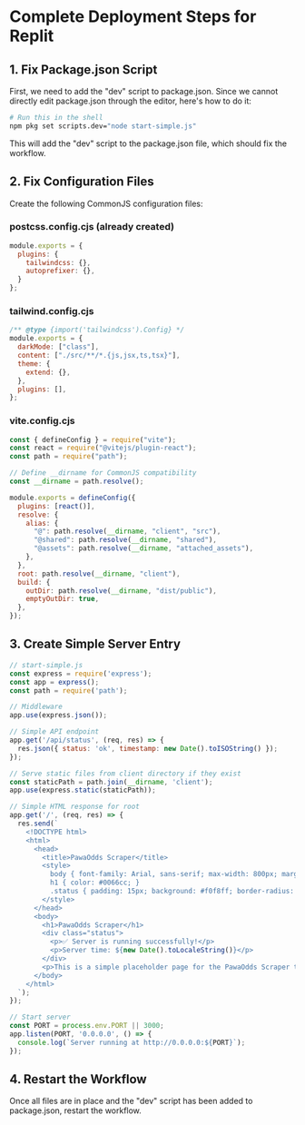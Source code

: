 # Complete Deployment Steps for Replit

## 1. Fix Package.json Script

First, we need to add the "dev" script to package.json. Since we cannot directly edit package.json through the editor, here's how to do it:

```bash
# Run this in the shell
npm pkg set scripts.dev="node start-simple.js"
```

This will add the "dev" script to the package.json file, which should fix the workflow.

## 2. Fix Configuration Files

Create the following CommonJS configuration files:

### postcss.config.cjs (already created)
```js
module.exports = {
  plugins: {
    tailwindcss: {},
    autoprefixer: {},
  }
};
```

### tailwind.config.cjs
```js
/** @type {import('tailwindcss').Config} */
module.exports = {
  darkMode: ["class"],
  content: ["./src/**/*.{js,jsx,ts,tsx}"],
  theme: {
    extend: {},
  },
  plugins: [],
};
```

### vite.config.cjs
```js
const { defineConfig } = require("vite");
const react = require("@vitejs/plugin-react");
const path = require("path");

// Define __dirname for CommonJS compatibility
const __dirname = path.resolve();

module.exports = defineConfig({
  plugins: [react()],
  resolve: {
    alias: {
      "@": path.resolve(__dirname, "client", "src"),
      "@shared": path.resolve(__dirname, "shared"),
      "@assets": path.resolve(__dirname, "attached_assets"),
    },
  },
  root: path.resolve(__dirname, "client"),
  build: {
    outDir: path.resolve(__dirname, "dist/public"),
    emptyOutDir: true,
  },
});
```

## 3. Create Simple Server Entry

```js
// start-simple.js
const express = require('express');
const app = express();
const path = require('path');

// Middleware
app.use(express.json());

// Simple API endpoint
app.get('/api/status', (req, res) => {
  res.json({ status: 'ok', timestamp: new Date().toISOString() });
});

// Serve static files from client directory if they exist
const staticPath = path.join(__dirname, 'client');
app.use(express.static(staticPath));

// Simple HTML response for root
app.get('/', (req, res) => {
  res.send(`
    <!DOCTYPE html>
    <html>
      <head>
        <title>PawaOdds Scraper</title>
        <style>
          body { font-family: Arial, sans-serif; max-width: 800px; margin: 0 auto; padding: 20px; }
          h1 { color: #0066cc; }
          .status { padding: 15px; background: #f0f8ff; border-radius: 5px; }
        </style>
      </head>
      <body>
        <h1>PawaOdds Scraper</h1>
        <div class="status">
          <p>✅ Server is running successfully!</p>
          <p>Server time: ${new Date().toLocaleString()}</p>
        </div>
        <p>This is a simple placeholder page for the PawaOdds Scraper tool.</p>
      </body>
    </html>
  `);
});

// Start server
const PORT = process.env.PORT || 3000;
app.listen(PORT, '0.0.0.0', () => {
  console.log(`Server running at http://0.0.0.0:${PORT}`);
});
```

## 4. Restart the Workflow

Once all files are in place and the "dev" script has been added to package.json, restart the workflow.